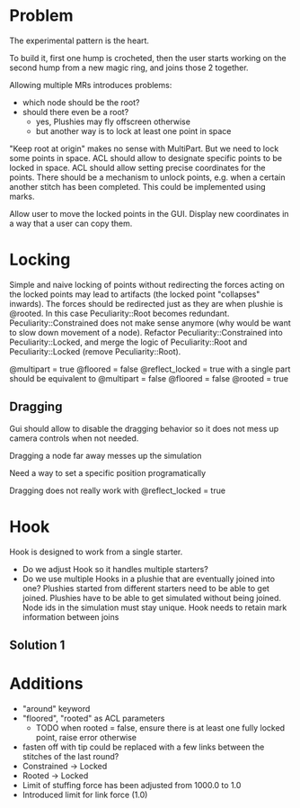 # Problem
The experimental pattern is the heart.

To build it, first one hump is crocheted, then the user starts working on the second hump from a new magic ring, and joins those 2 together.

Allowing multiple MRs introduces problems:
- which node should be the root?
- should there even be a root?
  - yes, Plushies may fly offscreen otherwise
  - but another way is to lock at least one point in space

"Keep root at origin" makes no sense with MultiPart. But we need to lock some points in space. ACL should allow to designate specific points to be locked in space. ACL should allow setting precise coordinates for the points. There should be a mechanism to unlock points, e.g. when a certain another stitch has been completed. This could be implemented using marks.

Allow user to move the locked points in the GUI. Display new coordinates in a way that a user can copy them.

# Locking
Simple and naive locking of points without redirecting the forces acting on the locked points may lead to artifacts (the locked point "collapses" inwards). The forces should be redirected just as they are when plushie is @rooted. In this case Peculiarity::Root becomes redundant. Peculiarity::Constrained does not make sense anymore (why would be want to slow down movement of a node).
Refactor Peculiarity::Constrained into Peculiarity::Locked, and merge the logic of Peculiarity::Root and Peculiarity::Locked (remove Peculiarity::Root).

@multipart = true
@floored = false
@reflect_locked = true
with a single part should be equivalent to
@multipart = false
@floored = false
@rooted = true

## Dragging
Gui should allow to disable the dragging behavior so it does not mess up camera controls when not needed.

Dragging a node far away messes up the simulation

Need a way to set a specific position programatically

Dragging does not really work with @reflect_locked = true

# Hook
Hook is designed to work from a single starter.
- Do we adjust Hook so it handles multiple starters?
- Do we use multiple Hooks in a plushie that are eventually joined into one?
Plushies started from different starters need to be able to get joined.
Plushies have to be able to get simulated without being joined.
Node ids in the simulation must stay unique.
Hook needs to retain mark information between joins

## Solution 1


# Additions
- "around" keyword
- "floored", "rooted" as ACL parameters
  - TODO when rooted = false, ensure there is at least one fully locked point, raise error otherwise
- fasten off with tip could be replaced with a few links between the stitches of the last round?
- Constrained -> Locked
- Rooted -> Locked
- Limit of stuffing force has been adjusted from 1000.0 to 1.0
- Introduced limit for link force (1.0)